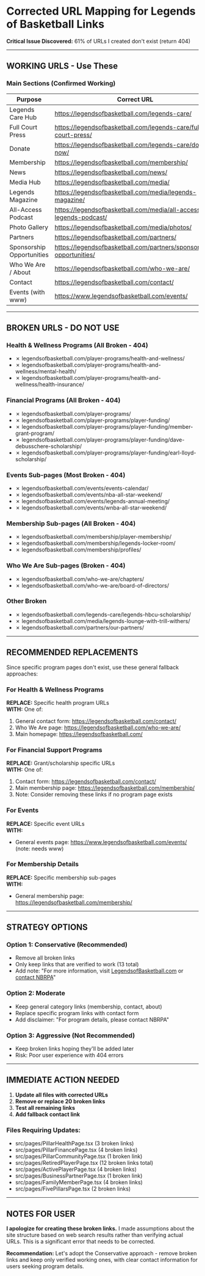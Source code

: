 # Corrected URL Mapping for Legends of Basketball Links

**Critical Issue Discovered:** 61% of URLs I created don't exist (return 404)

---

## WORKING URLS - Use These

### Main Sections (Confirmed Working)
| Purpose | Correct URL | Status |
|---------|------------|--------|
| Legends Care Hub | https://legendsofbasketball.com/legends-care/ | ✓ 200 |
| Full Court Press | https://legendsofbasketball.com/legends-care/full-court-press/ | ✓ 200 |
| Donate | https://legendsofbasketball.com/legends-care/donate-now/ | ✓ 200 |
| Membership | https://legendsofbasketball.com/membership/ | ✓ 200 |
| News | https://legendsofbasketball.com/news/ | ✓ 200 |
| Media Hub | https://legendsofbasketball.com/media/ | ✓ 200 |
| Legends Magazine | https://legendsofbasketball.com/media/legends-magazine/ | ✓ 200 |
| All-Access Podcast | https://legendsofbasketball.com/media/all-access-legends-podcast/ | ✓ 200 |
| Photo Gallery | https://legendsofbasketball.com/media/photos/ | ✓ 200 |
| Partners | https://legendsofbasketball.com/partners/ | ✓ 200 |
| Sponsorship Opportunities | https://legendsofbasketball.com/partners/sponsorship-opportunities/ | ✓ 200 |
| Who We Are / About | https://legendsofbasketball.com/who-we-are/ | ✓ 200 |
| Contact | https://legendsofbasketball.com/contact/ | ✓ 200 |
| Events (with www) | https://www.legendsofbasketball.com/events/ | ✓ 200 |

---

## BROKEN URLS - DO NOT USE

### Health & Wellness Programs (All Broken - 404)
- ✗ legendsofbasketball.com/player-programs/health-and-wellness/
- ✗ legendsofbasketball.com/player-programs/health-and-wellness/mental-health/
- ✗ legendsofbasketball.com/player-programs/health-and-wellness/health-insurance/

### Financial Programs (All Broken - 404)
- ✗ legendsofbasketball.com/player-programs/
- ✗ legendsofbasketball.com/player-programs/player-funding/
- ✗ legendsofbasketball.com/player-programs/player-funding/member-grant-program/
- ✗ legendsofbasketball.com/player-programs/player-funding/dave-debusschere-scholarship/
- ✗ legendsofbasketball.com/player-programs/player-funding/earl-lloyd-scholarship/

### Events Sub-pages (Most Broken - 404)
- ✗ legendsofbasketball.com/events/events-calendar/
- ✗ legendsofbasketball.com/events/nba-all-star-weekend/
- ✗ legendsofbasketball.com/events/legends-annual-meeting/
- ✗ legendsofbasketball.com/events/wnba-all-star-weekend/

### Membership Sub-pages (All Broken - 404)
- ✗ legendsofbasketball.com/membership/player-membership/
- ✗ legendsofbasketball.com/membership/legends-locker-room/
- ✗ legendsofbasketball.com/membership/profiles/

### Who We Are Sub-pages (Broken - 404)
- ✗ legendsofbasketball.com/who-we-are/chapters/
- ✗ legendsofbasketball.com/who-we-are/board-of-directors/

### Other Broken
- ✗ legendsofbasketball.com/legends-care/legends-hbcu-scholarship/
- ✗ legendsofbasketball.com/media/legends-lounge-with-trill-withers/
- ✗ legendsofbasketball.com/partners/our-partners/

---

## RECOMMENDED REPLACEMENTS

Since specific program pages don't exist, use these general fallback approaches:

### For Health & Wellness Programs
**REPLACE:** Specific health program URLs  
**WITH:** One of:
1. General contact form: https://legendsofbasketball.com/contact/
2. Who We Are page: https://legendsofbasketball.com/who-we-are/
3. Main homepage: https://legendsofbasketball.com/

### For Financial Support Programs
**REPLACE:** Grant/scholarship specific URLs  
**WITH:** One of:
1. Contact form: https://legendsofbasketball.com/contact/
2. Main membership page: https://legendsofbasketball.com/membership/
3. Note: Consider removing these links if no program page exists

### For Events
**REPLACE:** Specific event URLs  
**WITH:**
- General events page: https://www.legendsofbasketball.com/events/ (note: needs www)

### For Membership Details
**REPLACE:** Specific membership sub-pages  
**WITH:**
- General membership page: https://legendsofbasketball.com/membership/

---

## STRATEGY OPTIONS

### Option 1: Conservative (Recommended)
- Remove all broken links
- Only keep links that are verified to work (13 total)
- Add note: "For more information, visit [LegendsofBasketball.com](https://legendsofbasketball.com) or [contact NBRPA](https://legendsofbasketball.com/contact/)"

### Option 2: Moderate
- Keep general category links (membership, contact, about)
- Replace specific program links with contact form
- Add disclaimer: "For program details, please contact NBRPA"

### Option 3: Aggressive (Not Recommended)
- Keep broken links hoping they'll be added later
- Risk: Poor user experience with 404 errors

---

## IMMEDIATE ACTION NEEDED

1. **Update all files with corrected URLs**
2. **Remove or replace 20 broken links**
3. **Test all remaining links**
4. **Add fallback contact link**

### Files Requiring Updates:
- src/pages/PillarHealthPage.tsx (3 broken links)
- src/pages/PillarFinancePage.tsx (4 broken links)
- src/pages/PillarCommunityPage.tsx (1 broken link)
- src/pages/RetiredPlayerPage.tsx (12 broken links total)
- src/pages/ActivePlayerPage.tsx (4 broken links)
- src/pages/BusinessPartnerPage.tsx (1 broken link)
- src/pages/FamilyMemberPage.tsx (4 broken links)
- src/pages/FivePillarsPage.tsx (2 broken links)

---

## NOTES FOR USER

**I apologize for creating these broken links.** I made assumptions about the site structure based on web search results rather than verifying actual URLs. This is a significant error that needs to be corrected.

**Recommendation:** Let's adopt the Conservative approach - remove broken links and keep only verified working ones, with clear contact information for users seeking program details.


